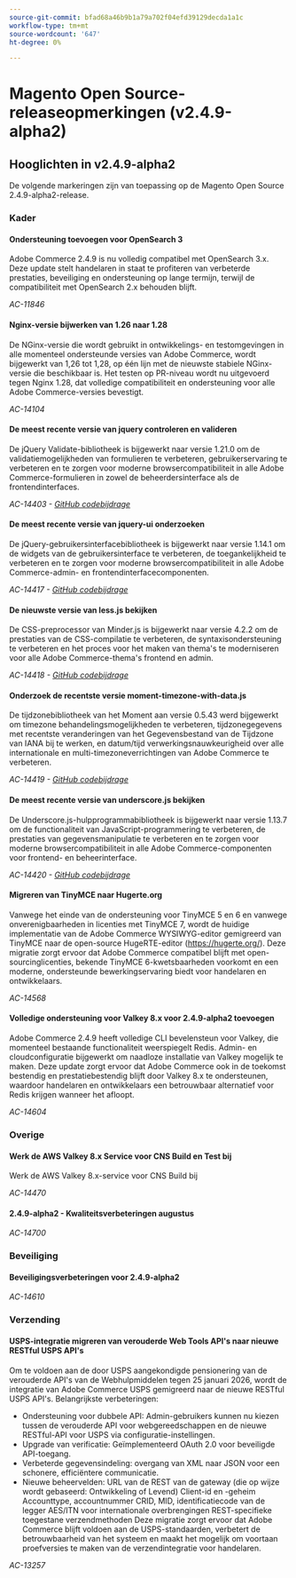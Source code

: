 ```yaml
---
source-git-commit: bfad68a46b9b1a79a702f04efd39129decda1a1c
workflow-type: tm+mt
source-wordcount: '647'
ht-degree: 0%

---
```

# Magento Open Source-releaseopmerkingen (v2.4.9-alpha2)

## Hooglichten in v2.4.9-alpha2

De volgende markeringen zijn van toepassing op de Magento Open Source 2.4.9-alpha2-release.

### Kader

#### Ondersteuning toevoegen voor OpenSearch 3

Adobe Commerce 2.4.9 is nu volledig compatibel met OpenSearch 3.x. Deze update stelt handelaren in staat te profiteren van verbeterde prestaties, beveiliging en ondersteuning op lange termijn, terwijl de compatibiliteit met OpenSearch 2.x behouden blijft.

_AC-11846_

#### Nginx-versie bijwerken van 1.26 naar 1.28

De NGinx-versie die wordt gebruikt in ontwikkelings- en testomgevingen in alle momenteel ondersteunde versies van Adobe Commerce, wordt bijgewerkt van 1,26 tot 1,28, op één lijn met de nieuwste stabiele NGinx-versie die beschikbaar is.
Het testen op PR-niveau wordt nu uitgevoerd tegen Nginx 1.28, dat volledige compatibiliteit en ondersteuning voor alle Adobe Commerce-versies bevestigt.

_AC-14104_

#### De meest recente versie van jquery controleren en valideren

De jQuery Validate-bibliotheek is bijgewerkt naar versie 1.21.0 om de validatiemogelijkheden van formulieren te verbeteren, gebruikerservaring te verbeteren en te zorgen voor moderne browsercompatibiliteit in alle Adobe Commerce-formulieren in zowel de beheerdersinterface als de frontendinterfaces.

_AC-14403 - [ GitHub codebijdrage ](https://github.com/magento/magento2/commit/98b2848a)_

#### De meest recente versie van jquery-ui onderzoeken

De jQuery-gebruikersinterfacebibliotheek is bijgewerkt naar versie 1.14.1 om de widgets van de gebruikersinterface te verbeteren, de toegankelijkheid te verbeteren en te zorgen voor moderne browsercompatibiliteit in alle Adobe Commerce-admin- en frontendinterfacecomponenten.

_AC-14417 - [ GitHub codebijdrage ](https://github.com/magento/magento2/commit/77c589a6)_

#### De nieuwste versie van less.js bekijken

De CSS-preprocessor van Minder.js is bijgewerkt naar versie 4.2.2 om de prestaties van de CSS-compilatie te verbeteren, de syntaxisondersteuning te verbeteren en het proces voor het maken van thema&#39;s te moderniseren voor alle Adobe Commerce-thema&#39;s frontend en admin.

_AC-14418 - [ GitHub codebijdrage ](https://github.com/magento/magento2/commit/98b2848a)_

#### Onderzoek de recentste versie moment-timezone-with-data.js

De tijdzonebibliotheek van het Moment aan versie 0.5.43 werd bijgewerkt om timezone behandelingsmogelijkheden te verbeteren, tijdzonegegevens met recentste veranderingen van het Gegevensbestand van de Tijdzone van IANA bij te werken, en datum/tijd verwerkingsnauwkeurigheid over alle internationale en multi-timezoneverrichtingen van Adobe Commerce te verbeteren.

_AC-14419 - [ GitHub codebijdrage ](https://github.com/magento/magento2/commit/98b2848a)_

#### De meest recente versie van underscore.js bekijken

De Underscore.js-hulpprogrammabibliotheek is bijgewerkt naar versie 1.13.7 om de functionaliteit van JavaScript-programmering te verbeteren, de prestaties van gegevensmanipulatie te verbeteren en te zorgen voor moderne browsercompatibiliteit in alle Adobe Commerce-componenten voor frontend- en beheerinterface.

_AC-14420 - [ GitHub codebijdrage ](https://github.com/magento/magento2/commit/98b2848a)_

#### Migreren van TinyMCE naar Hugerte.org

Vanwege het einde van de ondersteuning voor TinyMCE 5 en 6 en vanwege onverenigbaarheden in licenties met TinyMCE 7, wordt de huidige implementatie van de Adobe Commerce WYSIWYG-editor gemigreerd van TinyMCE naar de open-source HugeRTE-editor (https://hugerte.org/).
Deze migratie zorgt ervoor dat Adobe Commerce compatibel blijft met open-sourcinglicenties, bekende TinyMCE 6-kwetsbaarheden voorkomt en een moderne, ondersteunde bewerkingservaring biedt voor handelaren en ontwikkelaars.

_AC-14568_

#### Volledige ondersteuning voor Valkey 8.x voor 2.4.9-alpha2 toevoegen

Adobe Commerce 2.4.9 heeft volledige CLI bevelensteun voor Valkey, die momenteel bestaande functionaliteit weerspiegelt Redis. Admin- en cloudconfiguratie bijgewerkt om naadloze installatie van Valkey mogelijk te maken.
Deze update zorgt ervoor dat Adobe Commerce ook in de toekomst bestendig en prestatiebestendig blijft door Valkey 8.x te ondersteunen, waardoor handelaren en ontwikkelaars een betrouwbaar alternatief voor Redis krijgen wanneer het afloopt.

_AC-14604_

### Overige

#### Werk de AWS Valkey 8.x Service voor CNS Build en Test bij

Werk de AWS Valkey 8.x-service voor CNS Build bij

_AC-14470_

#### 2.4.9-alpha2 - Kwaliteitsverbeteringen augustus

_AC-14700_

### Beveiliging

#### Beveiligingsverbeteringen voor 2.4.9-alpha2

_AC-14610_

### Verzending

#### USPS-integratie migreren van verouderde Web Tools API&#39;s naar nieuwe RESTful USPS API&#39;s

Om te voldoen aan de door USPS aangekondigde pensionering van de verouderde API&#39;s van de Webhulpmiddelen tegen 25 januari 2026, wordt de integratie van Adobe Commerce USPS gemigreerd naar de nieuwe RESTful USPS API&#39;s.
Belangrijkste verbeteringen:
- Ondersteuning voor dubbele API: Admin-gebruikers kunnen nu kiezen tussen de verouderde API voor webgereedschappen en de nieuwe RESTful-API voor USPS via configuratie-instellingen.
- Upgrade van verificatie: Geïmplementeerd OAuth 2.0 voor beveiligde API-toegang.
- Verbeterde gegevensindeling: overgang van XML naar JSON voor een schonere, efficiëntere communicatie.
- Nieuwe beheervelden:
URL van de REST van de gateway (die op wijze wordt gebaseerd: Ontwikkeling of Levend)
Client-id en -geheim
Accounttype, accountnummer
CRID, MID, identificatiecode van de legger
AES/ITN voor internationale overbrengingen
REST-specifieke toegestane verzendmethoden
Deze migratie zorgt ervoor dat Adobe Commerce blijft voldoen aan de USPS-standaarden, verbetert de betrouwbaarheid van het systeem en maakt het mogelijk om voortaan proefversies te maken van de verzendintegratie voor handelaren.

_AC-13257_

